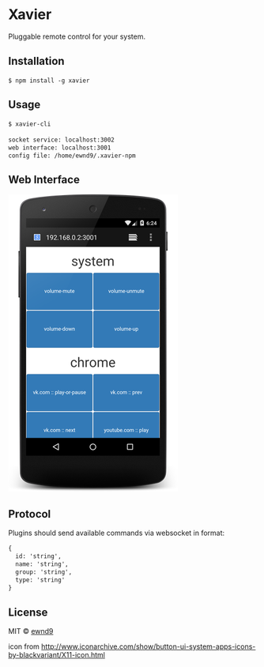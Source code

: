 # Xavier

Pluggable remote control for your system.

## Installation

```
$ npm install -g xavier
```

## Usage

```
$ xavier-cli

socket service: localhost:3002
web interface: localhost:3001
config file: /home/ewnd9/.xavier-npm
```

## Web Interface

![Nexus 5 Example](/web-interface.png?raw=true)

## Protocol

Plugins should send available commands via websocket in format:

```
{
  id: 'string',
  name: 'string',
  group: 'string',
  type: 'string'
}
```

## License

MIT © [ewnd9](http://ewnd9.com)

icon from http://www.iconarchive.com/show/button-ui-system-apps-icons-by-blackvariant/X11-icon.html
